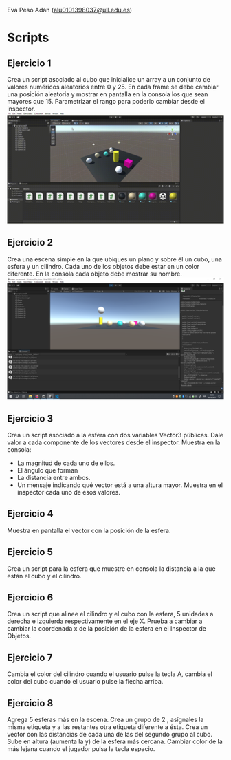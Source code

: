 Eva Peso Adán (alu0101398037@ull.edu.es)

# Scripts
## Ejercicio 1
Crea un script asociado al cubo que inicialice un array a un conjunto de valores numéricos aleatorios entre 0 y 25. En cada frame se debe cambiar una posición aleatoria y mostrar en pantalla en la consola los que sean mayores que 15. Parametrizar el rango para poderlo cambiar desde el inspector.
![Gif](img/script1.gif)

## Ejercicio 2
Crea una escena simple en la que ubiques un plano y sobre él un cubo, una esfera y un cilindro. Cada uno de los objetos debe estar en un color diferente. En la consola cada objeto debe mostrar su nombre.
![Pic](img/script2.png)

## Ejercicio 3
Crea un script asociado a la esfera con dos variables Vector3 públicas. Dale valor a cada componente de los vectores desde el inspector. Muestra en la consola:
* La magnitud de cada uno de ellos. 
* El ángulo que forman
* La distancia entre ambos.
* Un mensaje indicando qué vector está a una altura mayor.
Muestra en el inspector cada uno de esos valores.

## Ejercicio 4
Muestra en pantalla el vector con la posición de la esfera.

## Ejercicio 5
Crea un script para la esfera que muestre en consola la distancia a la que están el cubo y el cilindro.

## Ejercicio 6
Crea un script que alinee el cilindro y el cubo con la esfera, 5  unidades a derecha e izquierda respectivamente en el eje X. Prueba a cambiar a cambiar la coordenada x de la posición de la esfera en el Inspector de Objetos.

## Ejercicio 7
Cambia el color del cilindro cuando el usuario pulse la tecla A, cambia el color del cubo cuando el usuario pulse la flecha arriba.

## Ejercicio 8
Agrega 5 esferas más en la escena. Crea un grupo de 2 , asígnales la misma etiqueta y a las restantes otra etiqueta diferente a ésta. Crea un vector con las distancias de cada una de las del segundo grupo al cubo. Sube en altura (aumenta la y) de la esfera más cercana. Cambiar color de la más lejana cuando el jugador pulsa la tecla espacio.
##
